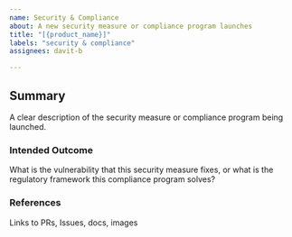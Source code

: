 ```yaml
---
name: Security & Compliance
about: A new security measure or compliance program launches
title: "[{product_name}]"
labels: "security & compliance"
assignees: davit-b

---
```


## Summary

A clear description of the security measure or compliance program being launched.

### Intended Outcome

What is the vulnerability that this security measure fixes, or what is the regulatory framework this compliance program solves?

### References

Links to PRs, Issues, docs, images
